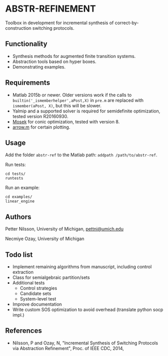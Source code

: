 # ABSTR-REFINEMENT

Toolbox in development for incremental synthesis of correct-by-construction switching protocols. 

## Functionality

 - Synthesis methods for augmented finite transition systems.
 - Abstraction tools based on hyper boxes.
 - Demonstrating examples.

## Requirements

 - Matlab 2015b or newer. Older versions work if the calls to ```builtin('_ismemberhelper',aPost,X)``` in ```pre.m``` are replaced with ```ismember(aPost, X)```, but this will be slower.
 - Yalmip and a supported solver is required for semidefinite optimization, tested version R20160930.
 - [Mosek](https://mosek.com) for conic optimization, tested with version 8.
 - [arrow.m](https://www.mathworks.com/matlabcentral/fileexchange/278-arrow) for certain plotting.

## Usage

Add the folder ```abstr-ref``` to the Matlab path: ```addpath /path/to/abstr-ref```.

Run tests:
```
cd tests/
runtests
```
Run an example:
```
cd examples/
linear_engine
```

## Authors

Petter Nilsson, University of Michigan, pettni@umich.edu

Necmiye Ozay, University of Michigan

## Todo list

 - Implement remaining algorithms from manuscript, including control extraction
 - Class for semialgebraic partition/sets
 - Additional tests
    - Control strategies
    - Candidate sets
    - System-level test
 - Improve documentation
 - Write custom SOS optimization to avoid overhead (translate python socp impl.)

## References

 - Nilsson, P and Ozay, N, "Incremental Synthesis of Switching Protocols via Abstraction Refinement", Proc. of IEEE CDC, 2014,
